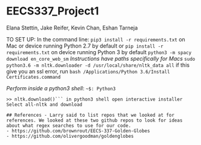 # EECS337_Project1

Elana Stettin, Jake Reifer, Kevin Chan, Eshan Tarneja

TO SET UP:
In the command line:
`pip3 install -r requirements.txt` on Mac or device running Python 2.7 by default or `pip install -r requirements.txt` on device running Python 3 by default
`python3 -m spacy download en_core_web_sm`
*Instructions have paths specifically for Macs*
`sudo python3.6 -m nltk.downloader -d /usr/local/share/nltk_data all`
if this give you an ssl error, run 
`bash /Applications/Python 3.6/Install Certificates.command`

*Perform inside a python3 shell*:
`~$: Python3`
>> 
```>> import nltk
>> nltk.download()``` in python3 shell open interactive installer
Select all-nltk and download

## References - Larry said to list repos that we looked at for references. We looked at these two github repos to look for ideas about what regex searches to use for our code. 
- https://github.com/brownrout/EECS-337-Golden-Globes
- https://github.com/olivergoodman/goldenglobes
